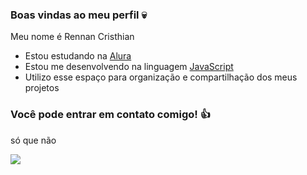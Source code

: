 ### Boas vindas ao meu perfil 💀

Meu nome é Rennan Cristhian
- Estou estudando na [Alura](https://www.alura.com.br)
- Estou me desenvolvendo na linguagem [JavaScript](https://editor.p5js.org/)
- Utilizo esse espaço para organização e compartilhação dos meus projetos

### Você pode entrar em contato comigo! 👍

só que não


![](https://media.tenor.com/1dKXAaF4iuUAAAAM/pixel-trombone.gif)

